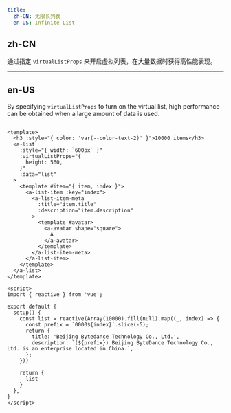 ```yaml
title:
  zh-CN: 无限长列表
  en-US: Infinite List
```

## zh-CN

通过指定 `virtualListProps` 来开启虚拟列表，在大量数据时获得高性能表现。

---

## en-US

By specifying `virtualListProps` to turn on the virtual list, high performance can be obtained when a large amount of data is used.

```vue

<template>
  <h3 :style="{ color: 'var(--color-text-2)' }">10000 items</h3>
  <a-list
    :style="{ width: `600px` }"
    :virtualListProps="{
      height: 560,
    }"
    :data="list"
  >
    <template #item="{ item, index }">
      <a-list-item :key="index">
        <a-list-item-meta
          :title="item.title"
          :description="item.description"
        >
          <template #avatar>
            <a-avatar shape="square">
              A
            </a-avatar>
          </template>
        </a-list-item-meta>
      </a-list-item>
    </template>
  </a-list>
</template>

<script>
import { reactive } from 'vue';

export default {
  setup() {
    const list = reactive(Array(10000).fill(null).map((_, index) => {
      const prefix = `0000${index}`.slice(-5);
      return {
        title: 'Beijing Bytedance Technology Co., Ltd.',
        description: `(${prefix}) Beijing ByteDance Technology Co., Ltd. is an enterprise located in China.`,
      };
    }))

    return {
      list
    }
  },
}
</script>
```
